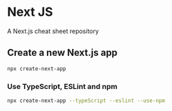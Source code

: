 # Next JS

A Next.js cheat sheet repository

## Create a new Next.js app

```bash
npx create-next-app
```

### Use TypeScript, ESLint and npm

```bash
npx create-next-app --typeScript --eslint --use-npm
```
